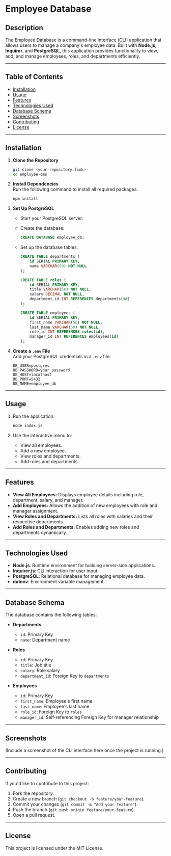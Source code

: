 # Employee Database

## Description

The Employee Database is a command-line interface (CLI) application that allows users to manage a company's employee data. Built with **Node.js**, **Inquirer**, and **PostgreSQL**, this application provides functionality to view, add, and manage employees, roles, and departments efficiently.

---

## Table of Contents

- [Installation](#installation)
- [Usage](#usage)
- [Features](#features)
- [Technologies Used](#technologies-used)
- [Database Schema](#database-schema)
- [Screenshots](#screenshots)
- [Contributing](#contributing)
- [License](#license)

---

## Installation

1. **Clone the Repository**
   ```bash
   git clone <your-repository-link>
   cd employee-cms
   ```

2. **Install Dependencies**  
   Run the following command to install all required packages:
   ```bash
   npm install
   ```

3. **Set Up PostgreSQL**
   - Start your PostgreSQL server.
   - Create the database:
     ```sql
     CREATE DATABASE employee_db;
     ```

   - Set up the database tables:
     ```sql
     CREATE TABLE departments (
         id SERIAL PRIMARY KEY,
         name VARCHAR(50) NOT NULL
     );

     CREATE TABLE roles (
         id SERIAL PRIMARY KEY,
         title VARCHAR(50) NOT NULL,
         salary DECIMAL NOT NULL,
         department_id INT REFERENCES departments(id)
     );

     CREATE TABLE employees (
         id SERIAL PRIMARY KEY,
         first_name VARCHAR(50) NOT NULL,
         last_name VARCHAR(50) NOT NULL,
         role_id INT REFERENCES roles(id),
         manager_id INT REFERENCES employees(id)
     );
     ```

4. **Create a `.env` File**  
   Add your PostgreSQL credentials in a `.env` file:
   ```plaintext
   DB_USER=postgres
   DB_PASSWORD=your_password
   DB_HOST=localhost
   DB_PORT=5432
   DB_NAME=employee_db
   ```

---

## Usage

1. Run the application:
   ```bash
   node index.js
   ```

2. Use the interactive menu to:
   - View all employees.
   - Add a new employee.
   - View roles and departments.
   - Add roles and departments.

---

## Features

- **View All Employees:** Displays employee details including role, department, salary, and manager.
- **Add Employees:** Allows the addition of new employees with role and manager assignment.
- **View Roles and Departments:** Lists all roles with salaries and their respective departments.
- **Add Roles and Departments:** Enables adding new roles and departments dynamically.

---

## Technologies Used

- **Node.js**: Runtime environment for building server-side applications.
- **Inquirer.js**: CLI interaction for user input.
- **PostgreSQL**: Relational database for managing employee data.
- **dotenv**: Environment variable management.

---

## Database Schema

The database contains the following tables:

- **Departments**
  - `id`: Primary Key
  - `name`: Department name

- **Roles**
  - `id`: Primary Key
  - `title`: Job title
  - `salary`: Role salary
  - `department_id`: Foreign Key to `departments`

- **Employees**
  - `id`: Primary Key
  - `first_name`: Employee's first name
  - `last_name`: Employee's last name
  - `role_id`: Foreign Key to `roles`
  - `manager_id`: Self-referencing Foreign Key for manager relationship

---

## Screenshots

(Include a screenshot of the CLI interface here once the project is running.)

---

## Contributing

If you'd like to contribute to this project:
1. Fork the repository.
2. Create a new branch (`git checkout -b feature/your-feature`).
3. Commit your changes (`git commit -m "Add your feature"`).
4. Push the branch (`git push origin feature/your-feature`).
5. Open a pull request.

---

## License

This project is licensed under the MIT License.
